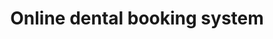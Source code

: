 ---
hackday: "08-leeds"
title: "Online dental booking system"
summary: "A means for dental surgeries to refer and book children for dental extraction under Anaesthesia in local hospital. Referral form transfer,simple booking scheduler."
team:
  - "@odlingsmee"
  - "@Istevens2014"
  - "@morty_uk"
  - "Jay Dugar"
---